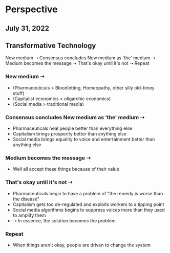 # Perspective
## July 31, 2022
## Transformative Technology
New medium ➝ Consensus concludes New medium as 'the' medium ➝ Medium becomes the message ➝ That's okay until it's not ➝ Repeat

### New medium ➝
* (Pharmaceuticals > Bloodletting, Homeopathy, other silly old-timey stuff)
* (Capitalist economics > oligarchic economics)
* (Social media > traditional media)
### Consensus concludes New medium as 'the' medium ➝
* Pharmaceuticals heal people better than everything else
* Capitalism brings prosperity better than anything else
* Social media brings equality to voice and entertainment better than anything else
### Medium becomes the message ➝
* Well all accept these things because of their value
### That's okay until it's not ➝
* Pharmaceuticals begin to have a problem of "the remedy is worse than the disease"
* Capitalism gets too de-regulated and exploits workers to a tipping point
* Social media algorithms begins to suppress voices more than they used to amplify them
* ➝ In essence, the solution becomes the problem
### Repeat
* When things aren't okay, people are driven to change the system
